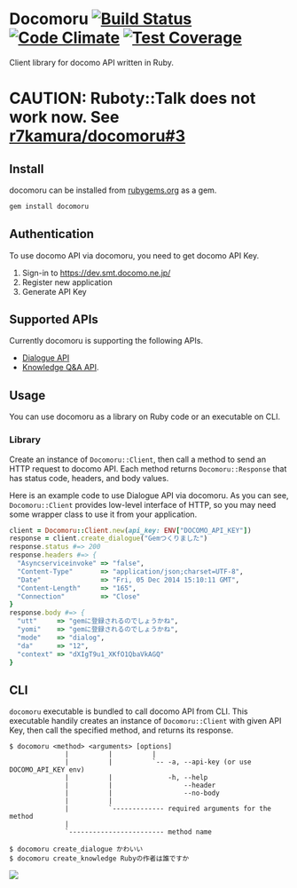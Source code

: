 # Docomoru [![Build Status](https://travis-ci.org/r7kamura/docomoru.svg)](https://travis-ci.org/r7kamura/docomoru) [![Code Climate](https://codeclimate.com/github/r7kamura/docomoru/badges/gpa.svg)](https://codeclimate.com/github/r7kamura/docomoru) [![Test Coverage](https://codeclimate.com/github/r7kamura/docomoru/badges/coverage.svg)](https://codeclimate.com/github/r7kamura/docomoru)
Client library for docomo API written in Ruby.

# CAUTION: Ruboty::Talk does not work now. See [r7kamura/docomoru#3](https://github.com/r7kamura/docomoru/issues/3)

## Install
docomoru can be installed from [rubygems.org](https://rubygems.org/gems/docomoru) as a gem.

```sh
gem install docomoru
```

## Authentication
To use docomo API via docomoru, you need to get docomo API Key.

1. Sign-in to https://dev.smt.docomo.ne.jp/
2. Register new application
3. Generate API Key

## Supported APIs
Currently docomoru is supporting the following APIs.

- [Dialogue API](https://dev.smt.docomo.ne.jp/?p=docs.api.page&api_docs_id=3)
- [Knowledge Q&A API](https://dev.smt.docomo.ne.jp/?p=docs.api.page&api_docs_id=6).

## Usage
You can use docomoru as a library on Ruby code or an executable on CLI.

### Library
Create an instance of `Docomoru::Client`,
then call a method to send an HTTP request to docomo API.
Each method returns `Docomoru::Response` that has status code, headers, and body values.

Here is an example code to use Dialogue API via docomoru.
As you can see, `Docomoru::Client` provides low-level interface of HTTP,
so you may need some wrapper class to use it from your application.

```rb
client = Docomoru::Client.new(api_key: ENV["DOCOMO_API_KEY"])
response = client.create_dialogue("Gemつくりました")
response.status #=> 200
response.headers #=> {
  "Asyncserviceinvoke" => "false",
  "Content-Type"       => "application/json;charset=UTF-8",
  "Date"               => "Fri, 05 Dec 2014 15:10:11 GMT",
  "Content-Length"     => "165",
  "Connection"         => "Close"
}
response.body #=> {
  "utt"     => "gemに登録されるのでしょうかね",
  "yomi"    => "gemに登録されるのでしょうかね",
  "mode"    => "dialog",
  "da"      => "12",
  "context" => "dXIgT9u1_XKfO1QbaVkAGQ"
}
```

## CLI
`docomoru` executable is bundled to call docomo API from CLI.
This executable handily creates an instance of `Docomoru::Client` with given API Key,
then call the specified method, and returns its response.

```
$ docomoru <method> <arguments> [options]
              |          |          |
              |          |          `-- -a, --api-key (or use DOCOMO_API_KEY env)
              |          |              -h, --help
              |          |                  --header
              |          |                  --no-body
              |          |
              |          `------------- required arguments for the method
              |
              `------------------------ method name

$ docomoru create_dialogue かわいい
$ docomoru create_knowledge Rubyの作者は誰ですか
```

![](images/cli.png)

